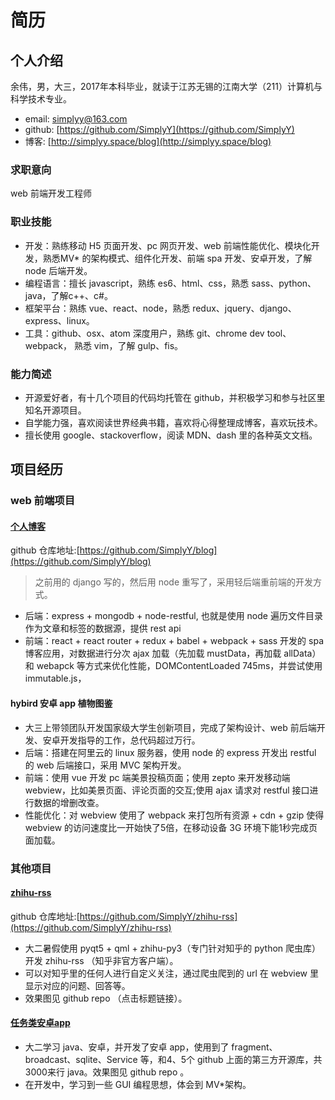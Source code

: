 # 简历
## 个人介绍
余伟，男，大三，2017年本科毕业，就读于江苏无锡的江南大学（211）计算机与科学技术专业。

- email: simplyy@163.com
- github: [https://github.com/SimplyY](https://github.com/SimplyY)
- 博客: [http://simplyy.space/blog](http://simplyy.space/blog)

### 求职意向
web 前端开发工程师

### 职业技能
- 开发：熟练移动 H5 页面开发、pc 网页开发、web 前端性能优化、模块化开发，熟悉MV* 的架构模式、组件化开发、前端 spa 开发、安卓开发，了解 node 后端开发。
- 编程语言：擅长 javascript，熟练 es6、html、css，熟悉 sass、python、java，了解c++、c#。
- 框架平台：熟练 vue、react、node，熟悉 redux、jquery、django、express、linux。
- 工具：github、osx、atom 深度用户，熟练 git、chrome dev tool、webpack， 熟悉 vim，了解 gulp、fis。

### 能力简述
- 开源爱好者，有十几个项目的代码均托管在 github，并积极学习和参与社区里知名开源项目。
- 自学能力强，喜欢阅读世界经典书籍，喜欢将心得整理成博客，喜欢玩技术。
- 擅长使用 google、stackoverflow，阅读 MDN、dash 里的各种英文文档。

## 项目经历

### web 前端项目

#### [个人博客](https://github.com/SimplyY/blog)
github 仓库地址:[https://github.com/SimplyY/blog](https://github.com/SimplyY/blog)

> 之前用的 django 写的，然后用 node 重写了，采用轻后端重前端的开发方式。

- 后端：express + mongodb + node-restful,  也就是使用 node 遍历文件目录作为文章和标签的数据源，提供 rest api
- 前端：react + react router + redux + babel + webpack + sass 开发的 spa 博客应用，对数据进行分次 ajax 加载（先加载 mustData，再加载 allData）和 webapck 等方式来优化性能，DOMContentLoaded 745ms，并尝试使用 immutable.js，

#### hybird 安卓 app 植物图鉴

- 大三上带领团队开发国家级大学生创新项目，完成了架构设计、web 前后端开发、安卓开发指导的工作，总代码超过万行。
- 后端：搭建在阿里云的 linux 服务器，使用 node 的 express 开发出 restful 的 web 后端接口，采用 MVC 架构开发。
- 前端：使用 vue 开发 pc 端美景投稿页面；使用 zepto 来开发移动端 webview，比如美景页面、评论页面的交互;使用 ajax 请求对 restful 接口进行数据的增删改查。
- 性能优化：对 webview 使用了 webpack 来打包所有资源 + cdn + gzip 使得 webview 的访问速度比一开始快了5倍，在移动设备 3G 环境下能1秒完成页面加载。


### 其他项目

#### [zhihu-rss](https://github.com/SimplyY/zhihu-rss)
github 仓库地址:[https://github.com/SimplyY/zhihu-rss](https://github.com/SimplyY/zhihu-rss)

- 大二暑假使用 pyqt5 + qml + zhihu-py3（专门针对知乎的 python 爬虫库） 开发 zhihu-rss （知乎非官方客户端）。
- 可以对知乎里的任何人进行自定义关注，通过爬虫爬到的 url 在 webview 里显示对应的问题、回答等。
- 效果图见 github repo （点击标题链接）。

#### [任务类安卓app](https://github.com/jnSimpler/KillExam)
- 大二学习 java、安卓，并开发了安卓 app，使用到了 fragment、broadcast、sqlite、Service 等，和4、5个 github 上面的第三方开源库，共3000来行 java。效果图见 github repo 。
- 在开发中，学习到一些 GUI 编程思想，体会到 MV*架构。
